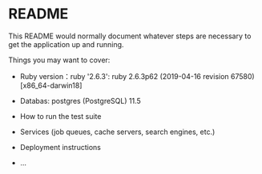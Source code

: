 # README

This README would normally document whatever steps are necessary to get the
application up and running.

Things you may want to cover:

* Ruby version：ruby '2.6.3': ruby 2.6.3p62 (2019-04-16 revision 67580) [x86_64-darwin18]

* Databas: postgres (PostgreSQL) 11.5

* How to run the test suite

* Services (job queues, cache servers, search engines, etc.)

* Deployment instructions

* ...
